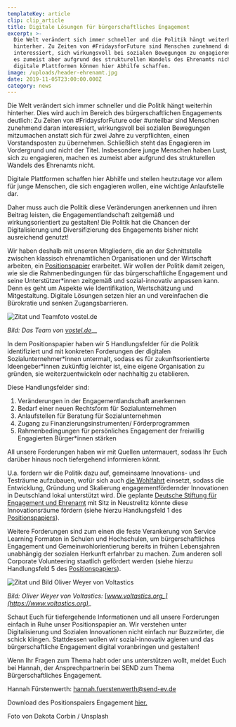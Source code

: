 ```yaml
---
templateKey: article
clip: clip_article
title: Digitale Lösungen für bürgerschaftliches Engagement
excerpt: >-
  Die Welt verändert sich immer schneller und die Politik hängt weiterhin
  hinterher. Zu Zeiten von #FridaysforFuture sind Menschen zunehmend daran
  interessiert, sich wirkungsvoll bei sozialen Bewegungen zu engagieren, machen
  es zumeist aber aufgrund des strukturellen Wandels des Ehrenamts nicht -
  digitale Plattformen können hier Abhilfe schaffen.
image: /uploads/header-ehrenamt.jpg
date: 2019-11-05T23:00:00.000Z
category: news
---
```

Die Welt verändert sich immer schneller und die Politik hängt weiterhin hinterher. Dies wird auch im Bereich des bürgerschaftlichen Engagements deutlich: Zu Zeiten von #FridaysforFuture oder #unteilbar sind Menschen zunehmend daran interessiert, wirkungsvoll bei sozialen Bewegungen mitzumachen anstatt sich für zwei Jahre zu verpflichten, einen Vorstandsposten zu übernehmen. Schließlich steht das Engagieren im Vordergrund und nicht der Titel. Insbesondere junge Menschen haben Lust, sich zu engagieren, machen es zumeist aber aufgrund des strukturellen Wandels des Ehrenamts nicht.

Digitale Plattformen schaffen hier Abhilfe und stellen heutzutage vor allem für junge Menschen, die sich engagieren wollen, eine wichtige Anlaufstelle dar.

Daher muss auch die Politik diese Veränderungen anerkennen und ihren Beitrag leisten, die Engagementlandschaft zeitgemäß und wirkungsorientiert zu gestalten! Die Politik hat die Chancen der Digitalisierung und Diversifizierung des Engagements bisher nicht ausreichend genutzt!

Wir haben deshalb mit unseren Mitgliedern, die an der Schnittstelle zwischen klassisch ehrenamtlichen Organisationen und der Wirtschaft arbeiten, ein [Positionspapier](https://www.send-ev.de/uploads/positionspapier_engagement.pdf) erarbeitet. Wir wollen der Politik damit zeigen, wie sie die Rahmenbedingungen für das bürgerschaftliche Engagement und seine Unterstützer*innen zeitgemäß und sozial-innovativ anpassen kann. Denn es geht um Aspekte wie Identifikation, Wertschätzung und Mitgestaltung. Digitale Lösungen setzen hier an und vereinfachen die Bürokratie und senken Zugangsbarrieren.

![Zitat und Teamfoto vostel.de](/uploads/bild_blogartikel_vostel.png "Zitat und Teamfoto vostel.de")

_Bild: Das Team von_ [_vostel.de_](https://vostel.de/de/)__

In dem Positionspapier haben wir 5 Handlungsfelder für die Politik identifiziert und mit konkreten Forderungen der digitalen Sozialunternehmer\*innen untermalt, sodass es für zukunftsorientierte Ideengeber\*innen zukünftig leichter ist, eine eigene Organisation zu gründen, sie weiterzuentwickeln oder nachhaltig zu etablieren.

Diese Handlungsfelder sind:

1. Veränderungen in der Engagementlandschaft anerkennen
2. Bedarf einer neuen Rechtsform für Sozialunternehmen 
3. Anlaufstellen für Beratung für Sozialunternehmen
4. Zugang zu Finanzierungsinstrumenten/ Förderprogrammen
5. Rahmenbedingungen für persönliches Engagement der freiwillig Engagierten Bürger*innen stärken

All unsere Forderungen haben wir mit Quellen untermauert, sodass Ihr Euch darüber hinaus noch tiefergehend informieren könnt.

U.a. fordern wir die Politik dazu auf, gemeinsame Innovations- und Testräume aufzubauen, wofür sich auch [die Wohlfahrt](https://www.diakonie.de/fileadmin/user_upload/Diakonie/PDFs/Stellungnahmen_PDF/2019-01-07_finaler_Stand_Positionspapier_Wohlfahrt_Startup_korrigiert7.pdf) einsetzt, sodass die Entwicklung, Gründung und Skalierung engagementfördernder Innovationen in Deutschland lokal unterstützt wird. Die geplante [Deutsche Stiftung für Engagement und Ehrenamt](https://www.bundesregierung.de/breg-de/aktuelles/gesellschaftliches-engagement-1646310) mit Sitz in Neustrelitz könnte diese Innovationsräume fördern (siehe hierzu Handlungsfeld 1 des [Positionspapiers](https://www.send-ev.de/uploads/positionspapier_engagement.pdf)).

Weitere Forderungen sind zum einen die feste Verankerung von Service Learning Formaten in Schulen und Hochschulen, um bürgerschaftliches Engagement und Gemeinwohlorientierung bereits in frühen Lebensjahren unabhängig der sozialen Herkunft erfahrbar zu machen. Zum anderen soll Corporate Volunteering staatlich gefördert werden  (siehe hierzu Handlungsfeld 5 des [Positionspapiers](https://www.send-ev.de/uploads/positionspapier_engagement.pdf)).  

![Zitat und Bild Oliver Weyer von Voltastics](/uploads/bild_blogartikel_voltastic.png "Zitat und Bild Oliver Weyer von Voltastics")

_Bild: Oliver Weyer von Voltastics:_ [_www.voltastics.org_](https://www.voltastics.org)__

Schaut Euch für tiefergehende Informationen und all unsere Forderungen einfach in Ruhe unser Positionspapier an. Wir verstehen unter Digitalisierung und Sozialen Innovationen nicht einfach nur Buzzwörter, die schick klingen. Stattdessen wollen wir sozial-innovativ agieren und das bürgerschaftliche Engagement digital voranbringen und gestalten!

Wenn Ihr Fragen zum Thema habt oder uns unterstützen wollt, meldet Euch bei Hannah, der Ansprechpartnerin bei SEND zum Thema Bürgerschaftliches Engagement. 

Hannah Fürstenwerth: hannah.fuerstenwerth@send-ev.de

Download des Positionspaiers Engagement [hier.](https://www.send-ev.de/uploads/positionspapier_engagement.pdf)

Foto von Dakota Corbin / Unsplash
